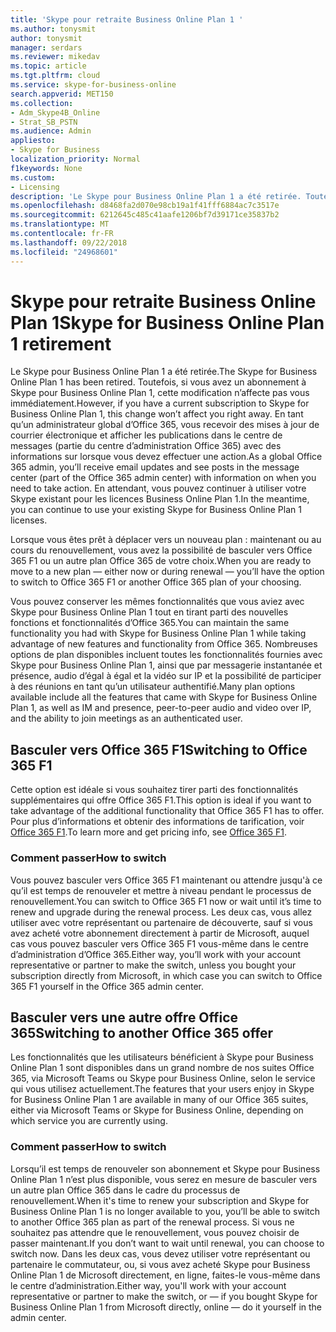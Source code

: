 ```yaml
---
title: 'Skype pour retraite Business Online Plan 1 '
ms.author: tonysmit
author: tonysmit
manager: serdars
ms.reviewer: mikedav
ms.topic: article
ms.tgt.pltfrm: cloud
ms.service: skype-for-business-online
search.appverid: MET150
ms.collection:
- Adm_Skype4B_Online
- Strat_SB_PSTN
ms.audience: Admin
appliesto:
- Skype for Business
localization_priority: Normal
f1keywords: None
ms.custom:
- Licensing
description: 'Le Skype pour Business Online Plan 1 a été retirée. Toutefois, si vous avez un abonnement à Skype pour Business Online Plan 1, cette modification n’affecte pas vous immédiatement. Lorsque vous êtes prêt à déplacer vers un nouveau plan : maintenant ou au cours du renouvellement, vous avez trois options.'
ms.openlocfilehash: d8468fa2d070e98cb19a1f41fff6884ac7c3517e
ms.sourcegitcommit: 6212645c485c41aafe1206bf7d39171ce35837b2
ms.translationtype: MT
ms.contentlocale: fr-FR
ms.lasthandoff: 09/22/2018
ms.locfileid: "24968601"
---
```

# <a name="skype-for-business-online-plan-1-retirement"></a><span data-ttu-id="7f475-105">Skype pour retraite Business Online Plan 1</span><span class="sxs-lookup"><span data-stu-id="7f475-105">Skype for Business Online Plan 1 retirement</span></span> 

<span data-ttu-id="7f475-106">Le Skype pour Business Online Plan 1 a été retirée.</span><span class="sxs-lookup"><span data-stu-id="7f475-106">The Skype for Business Online Plan 1 has been retired.</span></span> <span data-ttu-id="7f475-107">Toutefois, si vous avez un abonnement à Skype pour Business Online Plan 1, cette modification n’affecte pas vous immédiatement.</span><span class="sxs-lookup"><span data-stu-id="7f475-107">However, if you have a current subscription to Skype for Business Online Plan 1, this change won’t affect you right away.</span></span> <span data-ttu-id="7f475-108">En tant qu’un administrateur global d’Office 365, vous recevoir des mises à jour de courrier électronique et afficher les publications dans le centre de messages (partie du centre d’administration Office 365) avec des informations sur lorsque vous devez effectuer une action.</span><span class="sxs-lookup"><span data-stu-id="7f475-108">As a global Office 365 admin, you’ll receive email updates and see posts in the message center (part of the Office 365 admin center) with information on when you need to take action.</span></span> <span data-ttu-id="7f475-109">En attendant, vous pouvez continuer à utiliser votre Skype existant pour les licences Business Online Plan 1.</span><span class="sxs-lookup"><span data-stu-id="7f475-109">In the meantime, you can continue to use your existing Skype for Business Online Plan 1 licenses.</span></span>

<span data-ttu-id="7f475-110">Lorsque vous êtes prêt à déplacer vers un nouveau plan : maintenant ou au cours du renouvellement, vous avez la possibilité de basculer vers Office 365 F1 ou un autre plan Office 365 de votre choix.</span><span class="sxs-lookup"><span data-stu-id="7f475-110">When you are ready to move to a new plan — either now or during renewal — you’ll have the option to switch to Office 365 F1 or another Office 365 plan of your choosing.</span></span>

<span data-ttu-id="7f475-111">Vous pouvez conserver les mêmes fonctionnalités que vous aviez avec Skype pour Business Online Plan 1 tout en tirant parti des nouvelles fonctions et fonctionnalités d’Office 365.</span><span class="sxs-lookup"><span data-stu-id="7f475-111">You can maintain the same functionality you had with Skype for Business Online Plan 1 while taking advantage of new features and functionality from Office 365.</span></span> <span data-ttu-id="7f475-112">Nombreuses options de plan disponibles incluent toutes les fonctionnalités fournies avec Skype pour Business Online Plan 1, ainsi que par messagerie instantanée et présence, audio d’égal à égal et la vidéo sur IP et la possibilité de participer à des réunions en tant qu’un utilisateur authentifié.</span><span class="sxs-lookup"><span data-stu-id="7f475-112">Many plan options available include all the features that came with Skype for Business Online Plan 1, as well as IM and presence, peer-to-peer audio and video over IP, and the ability to join meetings as an authenticated user.</span></span>


## <a name="switching-to-office-365-f1"></a><span data-ttu-id="7f475-113">Basculer vers Office 365 F1</span><span class="sxs-lookup"><span data-stu-id="7f475-113">Switching to Office 365 F1</span></span>

<span data-ttu-id="7f475-114">Cette option est idéale si vous souhaitez tirer parti des fonctionnalités supplémentaires qui offre Office 365 F1.</span><span class="sxs-lookup"><span data-stu-id="7f475-114">This option is ideal if you want to take advantage of the additional functionality that Office 365 F1 has to offer.</span></span> <span data-ttu-id="7f475-115">Pour plus d’informations et obtenir des informations de tarification, voir [Office 365 F1](https://products.office.com/en-us/business/office-365-f1).</span><span class="sxs-lookup"><span data-stu-id="7f475-115">To learn more and get pricing info, see [Office 365 F1](https://products.office.com/en-us/business/office-365-f1).</span></span>


### <a name="how-to-switch"></a><span data-ttu-id="7f475-116">Comment passer</span><span class="sxs-lookup"><span data-stu-id="7f475-116">How to switch</span></span> 

<span data-ttu-id="7f475-117">Vous pouvez basculer vers Office 365 F1 maintenant ou attendre jusqu'à ce qu’il est temps de renouveler et mettre à niveau pendant le processus de renouvellement.</span><span class="sxs-lookup"><span data-stu-id="7f475-117">You can switch to Office 365 F1 now or wait until it’s time to renew and upgrade during the renewal process.</span></span> <span data-ttu-id="7f475-118">Les deux cas, vous allez utiliser avec votre représentant ou partenaire de découverte, sauf si vous avez acheté votre abonnement directement à partir de Microsoft, auquel cas vous pouvez basculer vers Office 365 F1 vous-même dans le centre d’administration d’Office 365.</span><span class="sxs-lookup"><span data-stu-id="7f475-118">Either way, you’ll work with your account representative or partner to make the switch, unless you bought your subscription directly from Microsoft, in which case you can switch to Office 365 F1 yourself in the Office 365 admin center.</span></span>


## <a name="switching-to-another-office-365-offer"></a><span data-ttu-id="7f475-119">Basculer vers une autre offre Office 365</span><span class="sxs-lookup"><span data-stu-id="7f475-119">Switching to another Office 365 offer</span></span>

<span data-ttu-id="7f475-120">Les fonctionnalités que les utilisateurs bénéficient à Skype pour Business Online Plan 1 sont disponibles dans un grand nombre de nos suites Office 365, via Microsoft Teams ou Skype pour Business Online, selon le service qui vous utilisez actuellement.</span><span class="sxs-lookup"><span data-stu-id="7f475-120">The features that your users enjoy in Skype for Business Online Plan 1 are available in many of our Office 365 suites, either via Microsoft Teams or Skype for Business Online, depending on which service you are currently using.</span></span> 

### <a name="how-to-switch"></a><span data-ttu-id="7f475-121">Comment passer</span><span class="sxs-lookup"><span data-stu-id="7f475-121">How to switch</span></span> 

<span data-ttu-id="7f475-122">Lorsqu’il est temps de renouveler son abonnement et Skype pour Business Online Plan 1 n’est plus disponible, vous serez en mesure de basculer vers un autre plan Office 365 dans le cadre du processus de renouvellement.</span><span class="sxs-lookup"><span data-stu-id="7f475-122">When it's time to renew your subscription and Skype for Business Online Plan 1 is no longer available to you, you’ll be able to switch to another Office 365 plan as part of the renewal process.</span></span> <span data-ttu-id="7f475-123">Si vous ne souhaitez pas attendre que le renouvellement, vous pouvez choisir de passer maintenant.</span><span class="sxs-lookup"><span data-stu-id="7f475-123">If you don’t want to wait until renewal, you can choose to switch now.</span></span> <span data-ttu-id="7f475-124">Dans les deux cas, vous devez utiliser votre représentant ou partenaire le commutateur, ou, si vous avez acheté Skype pour Business Online Plan 1 de Microsoft directement, en ligne, faites-le vous-même dans le centre d’administration.</span><span class="sxs-lookup"><span data-stu-id="7f475-124">Either way, you'll work with your account representative or partner to make the switch, or — if you bought Skype for Business Online Plan 1 from Microsoft directly, online — do it yourself in the admin center.</span></span>
